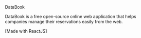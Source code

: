 DataBook

DataBook is a free open-source online web application that helps companies manage their reservations easily from the web.

[Made with ReactJS]
